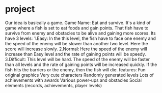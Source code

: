 # project
Our idea is basically a game.  Game Name: Eat and survive. It's a kind of game where a fish is set to eat foods and gain points. That fish have to survive from enemy and obstacles to be alive and gaining more scores. Its have 3 levels: 1.Easy: In the this level, the fish have to face one enemy and the speed of the enemy will be slower than another two level. Here the score will increase slowly. 2.Normal: Here the speed of  the enemy will  increase than Easy level and the rate of gaining points will be speedy. 3.Difficult: This level will be hard. The speed of the enemy will be faster than all levels and the rate of gaining points will be  increased quickly. If the fish hits the barriers or the enemy, then the fish will die. features: Fun original graphics Very cute characters Randomly generated levels Lots of achievements with awards Various power-ups and obstacles Social elements (records, achievements, player levels)
